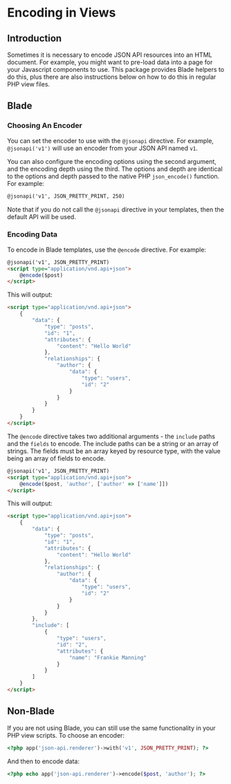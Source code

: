 # Encoding in Views

## Introduction

Sometimes it is necessary to encode JSON API resources into an HTML document. For example, you might want to
pre-load data into a page for your Javascript components to use. This package provides Blade helpers to do this,
plus there are also instructions below on how to do this in regular PHP view files.

## Blade

### Choosing An Encoder

You can set the encoder to use with the `@jsonapi` directive. For example, `@jsonapi('v1')` will use an encoder
from your JSON API named `v1`.

You can also configure the encoding options using the second argument, and the encoding depth using the third. 
The options and depth are identical to the options and depth passed to the native PHP `json_encode()` function.
For example:

```html
@jsonapi('v1', JSON_PRETTY_PRINT, 250)
```

Note that if you do not call the `@jsonapi` directive in your templates, then the default API will be used.

### Encoding Data

To encode in Blade templates, use the `@encode` directive. For example:

```html
@jsonapi('v1', JSON_PRETTY_PRINT)
<script type="application/vnd.api+json">
    @encode($post)
</script>
```

This will output:

```html
<script type="application/vnd.api+json">
    {
        "data": {
            "type": "posts",
            "id": "1",
            "attributes": {
                "content": "Hello World"
            },
            "relationships": {
                "author": {
                    "data": {
                        "type": "users",
                        "id": "2"
                    }
                }
            }
        }
    }
</script>
```

The `@encode` directive takes two additional arguments - the `include` paths and the `fields` to encode. The
include paths can be a string or an array of strings. The fields must be an array keyed by resource type, with the
value being an array of fields to encode.

```html
@jsonapi('v1', JSON_PRETTY_PRINT)
<script type="application/vnd.api+json">
    @encode($post, 'author', ['author' => ['name']])
</script>
```

This will output:

```html
<script type="application/vnd.api+json">
    {
        "data": {
            "type": "posts",
            "id": "1",
            "attributes": {
                "content": "Hello World"
            },
            "relationships": {
                "author": {
                    "data": {
                        "type": "users",
                        "id": "2"
                    }
                }
            }
        },
        "include": [
            {
                "type": "users",
                "id": "2",
                "attributes": {
                    "name": "Frankie Manning"
                }
            }
        ]
    }
</script>
```

## Non-Blade

If you are not using Blade, you can still use the same functionality in your PHP view scripts. To choose an
encoder:

```php
<?php app('json-api.renderer')->with('v1', JSON_PRETTY_PRINT); ?>
```

And then to encode data:

```php
<?php echo app('json-api.renderer')->encode($post, 'author'); ?>
```
